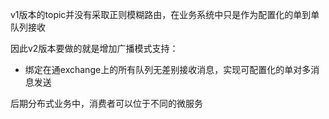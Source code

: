 
v1版本的topic并没有采取正则模糊路由，在业务系统中只是作为配置化的单到单队列接收

因此v2版本要做的就是增加广播模式支持：
- 绑定在通exchange上的所有队列无差别接收消息，实现可配置化的单对多消息发送

后期分布式业务中，消费者可以位于不同的微服务